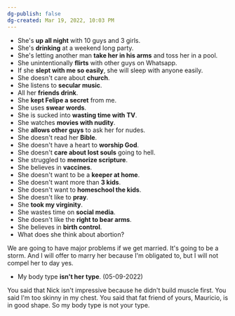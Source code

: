 ```yaml
---
dg-publish: false
dg-created: Mar 19, 2022, 10:03 PM
---
```


- She's **up all night** with 10 guys and 3 girls.
- She's **drinking** at a weekend long party.
- She's letting another man **take her in his arms** and toss her in a pool.
- She unintentionally **flirts** with other guys on Whatsapp.
- If she **slept with me so easily**, she will sleep with anyone easily.
- She doesn't care about **church**.
- She listens to **secular music**.
- All her **friends drink**.
- She **kept Felipe a secret** from me.
- She uses **swear words**.
- She is sucked into **wasting time with TV**.
- She watches **movies with nudity**.
- She **allows other guys** to ask her for nudes.
- She doesn't read her **Bible**.
- She doesn't have a heart to **worship God**.
- She doesn't **care about lost souls** going to hell.
- She struggled to **memorize scripture**.
- She believes in **vaccines**.
- She doesn't want to be a **keeper at home**.
- She doesn't want more than **3 kids**.
- She doesn't want to **homeschool the kids**.
- She doesn't like to **pray**.
- She **took my virginity**.
- She wastes time on **social media**.
- She doesn't like the **right to bear arms**.
- She believes in **birth control**.
- What does she think about abortion?

We are going to have major problems if we get married. It's going to be a storm. And I will offer to marry her because I'm obligated to, but I will not compel her to day yes.

- My body type **isn't her type**. (05-09-2022)

You said that Nick isn't impressive because he didn't build muscle first. You said I'm too skinny in my chest. You said that fat friend of yours, Mauricio, is in good shape. So my body type is not your type.